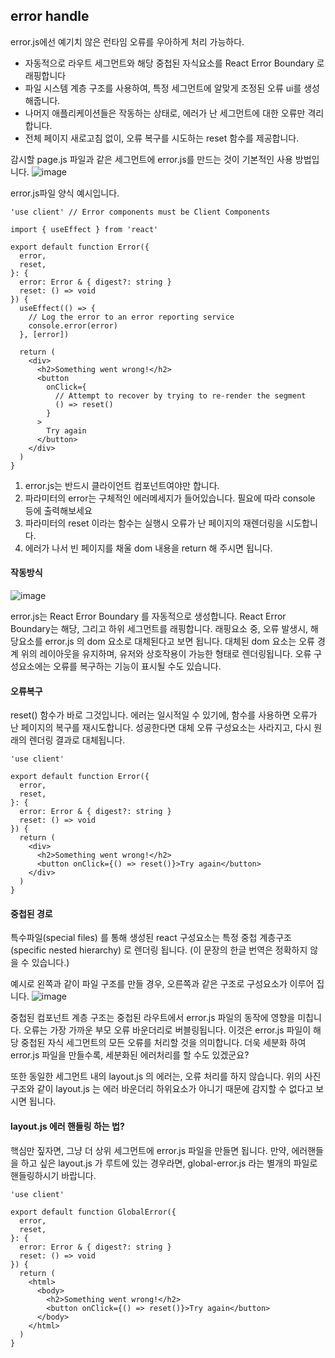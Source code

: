 ## error handle

error.js에선 예기치 않은 런타임 오류를 우아하게 처리 가능하다.

- 자동적으로 라우트 세그먼트와 해당 중첩된 자식요소를 React Error Boundary 로 래핑합니다
- 파일 시스템 계층 구조를 사용하여, 특정 세그먼트에 알맞게 조정된 오류 ui를 생성해줍니다.
- 나머지 애플리케이션들은 작동하는 상태로, 에러가 난 세그먼트에 대한 오류만 격리합니다.
- 전체 페이지 새로고침 없이, 오류 복구를 시도하는 reset 함수를 제공합니다.



감시할 page.js 파일과 같은 세그먼트에 error.js를 만드는 것이 기본적인 사용 방법입니다.
![image](https://github.com/nsr1349/FEDC4-Next-Document-Study/assets/79898508/17c4538c-b48d-4d03-876f-d495afbdbcea)


error.js파일 양식 예시입니다.
```
'use client' // Error components must be Client Components
 
import { useEffect } from 'react'
 
export default function Error({
  error,
  reset,
}: {
  error: Error & { digest?: string }
  reset: () => void
}) {
  useEffect(() => {
    // Log the error to an error reporting service
    console.error(error)
  }, [error])
 
  return (
    <div>
      <h2>Something went wrong!</h2>
      <button
        onClick={
          // Attempt to recover by trying to re-render the segment
          () => reset()
        }
      >
        Try again
      </button>
    </div>
  )
}
```

1. error.js는 반드시 클라이언트 컴포넌트여야만 합니다.
2. 파라미터의 error는 구체적인 에러메세지가 들어있습니다. 필요에 따라 console 등에 출력해보세요
3. 파라미터의 reset 이라는 함수는 실행시 오류가 난 페이지의 재렌더링을 시도합니다.
4. 에러가 나서 빈 페이지를 채울 dom 내용을 return 해 주시면 됩니다.



#### 작동방식

![image](https://github.com/nsr1349/FEDC4-Next-Document-Study/assets/79898508/41fcc550-546f-4f16-a89a-7e67c20ff751)

error.js는 React Error Boundary 를 자동적으로 생성합니다.
React Error Boundary는 해당, 그리고 하위 세그먼트를 래핑합니다.
래핑요소 중, 오류 발생시, 해당요소를 error.js 의 dom 요소로 대체된다고 보면 됩니다.
대체된 dom 요소는 오류 경계 위의 레이아웃을 유지하며, 유저와 상호작용이 가능한 형태로 렌더링됩니다. 오류 구성요소에는 오류를 복구하는 기능이 표시될 수도 있습니다.



#### 오류복구

reset() 함수가 바로 그것입니다. 에러는 일시적일 수 있기에, 함수를 사용하면 오류가 난 페이지의 복구를 재시도합니다. 성공한다면 대체 오류 구성요소는 사라지고, 다시 원래의 렌더링 결과로 대체됩니다.

```
'use client'
 
export default function Error({
  error,
  reset,
}: {
  error: Error & { digest?: string }
  reset: () => void
}) {
  return (
    <div>
      <h2>Something went wrong!</h2>
      <button onClick={() => reset()}>Try again</button>
    </div>
  )
}
```



#### 중첩된 경로

특수파일(special files) 를 통해 생성된 react 구성요소는 특정 중첩 계층구조(specific nested hierarchy) 로 렌더링 됩니다. (이 문장의 한글 번역은 정확하지 않을 수 있습니다.)

예시로 왼쪽과 같이 파일 구조를 만들 경우, 오른쪽과 같은 구조로 구성요소가 이루어 집니다.
![image](https://github.com/nsr1349/FEDC4-Next-Document-Study/assets/79898508/0f135183-3c3d-4af0-bd55-7605377964ce)

중첩된 컴포넌트 계층 구조는 중첩된 라우트에서 error.js 파일의 동작에 영향을 미칩니다.
오류는 가장 가까운 부모 오류 바운더리로 버블링됩니다. 이것은 error.js 파일이 해당 중첩된 자식 세그먼트의 모든 오류를 처리할 것을 의미합니다. 
더욱 세분화 하여 error.js 파일을 만들수록, 세분화된 에러처리를 할 수도 있겠군요?

또한 동일한 세그먼트 내의 layout.js 의 에러는, 오류 처리를 하지 않습니다.
위의 사진구조와 같이 layout.js 는 에러 바운더리 하위요소가 아니기 때문에 감지할 수 없다고 보시면 됩니다.



#### layout.js 에러 핸들링 하는 법?
핵심만 짚자면, 그냥 더 상위 세그먼트에 error.js 파일을 만들면 됩니다.
만약, 에러핸들을 하고 싶은 layout.js 가 루트에 있는 경우라면, global-error.js 라는 별개의 파일로 핸들링하시기 바랍니다.

```
'use client'
 
export default function GlobalError({
  error,
  reset,
}: {
  error: Error & { digest?: string }
  reset: () => void
}) {
  return (
    <html>
      <body>
        <h2>Something went wrong!</h2>
        <button onClick={() => reset()}>Try again</button>
      </body>
    </html>
  )
}
```





